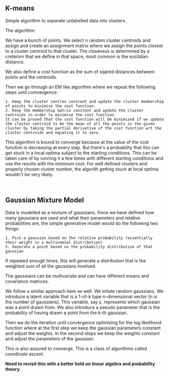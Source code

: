 ## K-means


Simple algorithm to separate unlabelled data into clusters. 

The algorithm:

We have a bunch of points. We select n random cluster centroids and assign and create an assignment matrix where we assign the points closest to a cluster centroid to that cluster. The closeness is determined by a creterion that we define in that space, most common is the euclidian distance. 

We also define a cost function as the sum of sqared distances between points and the centroids. 

Then we go through an EM like algorithm where we repeat the following steps until comvergence:

    1. Keep the cluster centres constant and update the cluster membership of points to minimise the cost function. 
    2. Keep the membership matrix constant and update the cluster centroids in order to minimise the cost function. 
    It can be proved that the cost function will be minimised if we update the cluster centroid to be the mean of all the points in the given cluster by taking the partial derivative of the cost function wrt the cluster centroids and equating it to zero. 

This algorithm is bound to converge because at the value of the cost function is decreasing at every step. But there's a probability that this can get stuck in a local optima subject to the starting conditions. This can be taken care of by running it a few times with different starting conditions and use the results with the minimum cost. For well defined clusters and properly chosen cluster number, the algorith getting stuck at local optima wouldn't be very likely. 

<div style="page-break-after: always; visibility: hidden"> 
\pagebreak 
</div>

## Gaussian Mixture Model
Data is modelled as a mixture of gaussians. Once we have defined how many gaussians are used and what their parameters and relative probabilities are, the simple generative model would do the following two things:

    1. Pick a gaussian based on the relative probability (essentially their weight in a multinomial distribution)
    2. Generate a point based on the probability distribution of that gaussian

If repeated enough times, this will generate a distribution that is the weighted sum of all the gaussians involved. 

The gaussians can be multivariate and can have different means and covariance matrices. 

We follow a similar approach here as well. We initate random gaussians. We introduce a latent variable that is a 1-of-k type n-dimensional vector (n is the number of gaussians). This variable, say z, represents which gaussian was a point drawn from. We also introduce a pseudo parameter that is the probability of having drawn a point from the k-th gaussian. 

Then we do the iteration until convergence optimising for the log likelihood function where at the first step we keep the gaussian parameters constant and adjust the weights. In the second steps we keep the weights constant and adjust the parameters of the gaussian. 

This is also assured to converge. This is a class of algorithms called coordinate ascent. 

**Need to revisit this with a better hold on linear algebra and probability theory.**
